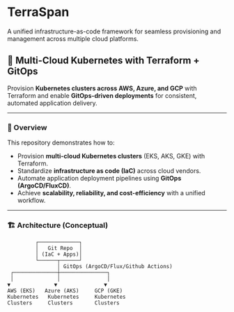 # TerraSpan
A unified infrastructure-as-code framework for seamless provisioning and management across multiple cloud platforms.


## 🚀 Multi-Cloud Kubernetes with Terraform + GitOps  

Provision **Kubernetes clusters across AWS, Azure, and GCP** with Terraform and enable **GitOps-driven deployments** for consistent, automated application delivery.  

---

### 🌟 Overview  
This repository demonstrates how to:  
- Provision **multi-cloud Kubernetes clusters** (EKS, AKS, GKE) with Terraform.  
- Standardize **infrastructure as code (IaC)** across cloud vendors.  
- Automate application deployment pipelines using **GitOps (ArgoCD/FluxCD)**.  
- Achieve **scalability, reliability, and cost-efficiency** with a unified workflow.  

---

### 🏗️ Architecture (Conceptual)  
```text
         ┌─────────────┐
         │   Git Repo  │
         │ (IaC + Apps)│
         └──────┬──────┘
                │ GitOps (ArgoCD/Flux/Github Actions)
 ┌──────────────┼───────────────┐
 │              │               │
▼              ▼               ▼
AWS (EKS)   Azure (AKS)     GCP (GKE)
Kubernetes   Kubernetes     Kubernetes
Clusters     Clusters       Clusters
